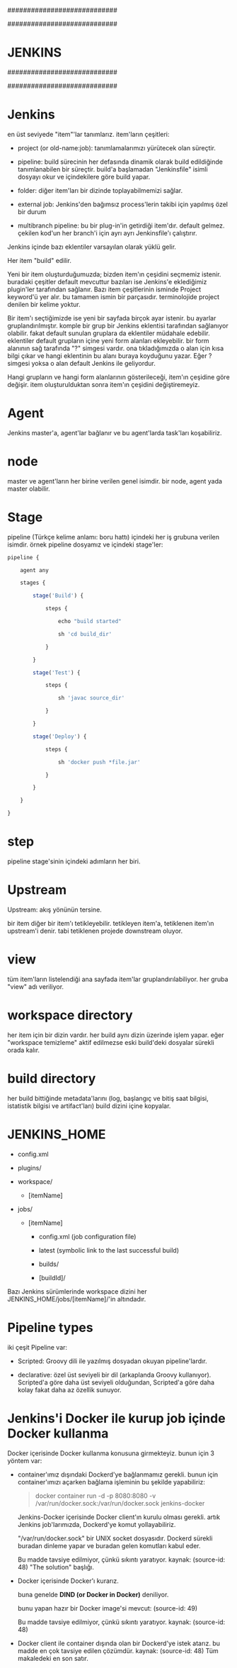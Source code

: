 ############################

############################
# JENKINS
############################

############################

# Jenkins

en üst seviyede "item"'lar tanımlarız. item'ların çeşitleri:

- project (or old-name:job): tanımlamalarımızı yürütecek olan süreçtir.

- pipeline: build sürecinin her defasında dinamik olarak build edildiğinde tanımlanabilen bir süreçtir. build'a başlamadan "Jenkinsfile" isimli dosyayı okur ve içindekilere göre build yapar.

- folder: diğer item'ları bir dizinde toplayabilmemizi sağlar.

- external job: Jenkins'den bağımsız process'lerin takibi için yapılmış özel bir durum

- multibranch pipeline: bu bir plug-in'in getirdiği item'dır. default gelmez. çekilen kod'un her branch'i için ayrı ayrı Jenkinsfile'ı çalıştırır.

Jenkins içinde bazı eklentiler varsayılan olarak yüklü gelir.

Her item "build" edilir.

Yeni bir item oluşturduğumuzda; bizden item'ın çeşidini seçmemiz istenir. buradaki çeşitler default mevcuttur bazıları ise Jenkins'e eklediğimiz plugin'ler tarafından sağlanır. Bazı item çeşitlerinin isminde Project keyword'ü yer alır. bu tamamen ismin bir parçasıdır. terminolojide project denilen bir kelime yoktur.

Bir item'ı seçtiğimizde ise yeni bir sayfada birçok ayar istenir. bu ayarlar gruplandırılmıştır. komple bir grup bir Jenkins eklentisi tarafından sağlanıyor olabilir. fakat default sunulan gruplara da eklentiler müdahale edebilir. eklentiler default grupların içine yeni form alanları ekleyebilir. bir form alanının sağ tarafında "?" simgesi vardır. ona tıkladığımızda o alan için kısa bilgi çıkar ve hangi eklentinin bu alanı buraya koyduğunu yazar. Eğer ? simgesi yoksa o alan default Jenkins ile geliyordur.

Hangi grupların ve hangi form alanlarının gösterileceği, item'ın çeşidine göre değişir. item oluşturulduktan sonra item'ın çeşidini değiştiremeyiz.

# Agent

Jenkins master'a, agent'lar bağlanır ve bu agent'larda task'ları koşabiliriz.

# node

master ve agent'ların her birine verilen genel isimdir. bir node, agent yada master olabilir.

# Stage

pipeline (Türkçe kelime anlamı: boru hattı) içindeki her iş grubuna verilen isimdir. örnek pipeline dosyamız ve içindeki stage'ler:

```js
pipeline {

    agent any

    stages {

        stage('Build') {

            steps {

                echo "build started"

                sh 'cd build_dir'

            }

        }

        stage('Test') {

            steps {

                sh 'javac source_dir'

            }

        }

        stage('Deploy') {

            steps {

                sh 'docker push *file.jar'

            }

        }

    }

}
```

# step

pipeline stage'sinin içindeki adımların her biri.

# Upstream
Upstream: akış yönünün tersine.

bir item diğer bir item'ı tetikleyebilir. tetikleyen item'a, tetiklenen item'ın upstream'i denir. tabi tetiklenen projede downstream oluyor.

# view

tüm item'ların listelendiği ana sayfada item'lar gruplandırılabiliyor. her gruba "view" adı veriliyor.

# workspace directory

her item için bir dizin vardır. her build aynı dizin üzerinde işlem yapar. eğer "workspace temizleme" aktif edilmezse eski build'deki dosyalar sürekli orada kalır.

# build directory

her build bittiğinde metadata'larını (log, başlangıç ve bitiş saat bilgisi, istatistik bilgisi ve artifact'ları) build dizini içine kopyalar.

# JENKINS_HOME

- config.xml

- plugins/

- workspace/

  - [itemName]

- jobs/

  - [itemName]

    - config.xml   (job configuration file)

    - latest       (symbolic link to the last successful build)

    - builds/

    - [buildId]/

Bazı Jenkins sürümlerinde workspace dizini her JENKINS_HOME/jobs/[itemName]/'in altındadır.

# Pipeline types

iki çeşit Pipeline var:

- Scripted: Groovy dili ile yazılmış dosyadan okuyan pipeline'lardır.

- declarative: özel üst seviyeli bir dil (arkaplanda Groovy kullanıyor). Scripted'a göre daha üst seviyeli olduğundan, Scripted'a göre daha kolay fakat daha az özellik sunuyor.

# Jenkins'i Docker ile kurup job içinde Docker kullanma
Docker içerisinde Docker kullanma konusuna girmekteyiz. bunun için 3 yöntem var:

- container'ımız dışındaki Dockerd'ye bağlanmamız gerekli. bunun için container'ımızı açarken bağlama işleminin bu şekilde yapabiliriz:

  > docker container run -d -p 8080:8080 -v /var/run/docker.sock:/var/run/docker.sock jenkins-docker

  Jenkins-Docker içerisinde Docker client'ın kurulu olması gerekli. artık Jenkins job'larımızda, Dockerd'ye komut yollayabiliriz.

  "/var/run/docker.sock" bir UNIX socket dosyasıdır. Dockerd sürekli buradan dinleme yapar ve buradan gelen komutları kabul eder.

  Bu madde tavsiye edilmiyor, çünkü sıkıntı yaratıyor. kaynak: (source-id: 48) "The solution" başlığı.

- Docker içerisinde Docker'ı kurarız.

  buna genelde __DIND (or Docker in Docker)__ deniliyor.

  bunu yapan hazır bir Docker image'si mevcut: (source-id: 49)

  Bu madde tavsiye edilmiyor, çünkü sıkıntı yaratıyor. kaynak: (source-id: 48)

- Docker client ile container dışında olan bir Dockerd'ye istek atarız. bu madde en çok tavsiye edilen çözümdür. kaynak: (source-id: 48) Tüm makaledeki en son satır.